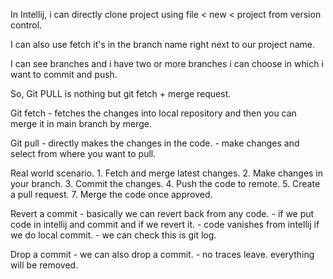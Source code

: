 In Intellij, i can directly clone project using file < new < project from version control.

I can also use fetch it's in the branch name right next to our project name.

I can see branches and i have two or more branches i can choose in which i want to commit and push.

So, Git PULL is nothing but git fetch + merge request.

Git fetch - fetches the changes into local repository and then you can merge it in main branch by merge.

Git pull - directly makes the changes in the code.
         - make changes and select from where you want to pull.

Real world scenario.
    1. Fetch and merge latest changes.
    2. Make changes in your branch.
    3. Commit the changes.
    4. Push the code to remote.
    5. Create a pull request.
    7. Merge the code once approved.

Revert a commit - basically we can revert back from any code.
                - if we put code in intellij and commit and if we revert it.
                - code vanishes from intellij if we do local commit. 
                - we can check this is git log.

Drop a commit - we can also drop a commit.
                - no traces leave. everything will be removed.